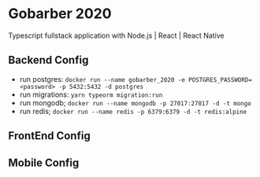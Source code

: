 # Gobarber 2020

Typescript fullstack application with Node.js | React | React Native

## Backend Config

- run postgres: `docker run --name gobarber_2020 -e POSTGRES_PASSWORD=<password> -p 5432:5432 -d postgres`
- run migrations: `yarn typeorm migration:run`
- run mongodb; `docker run --name mongodb -p 27017:27017 -d -t mongo`
- run redis; `docker run --name redis -p 6379:6379 -d -t redis:alpine`

## FrontEnd Config

## Mobile Config